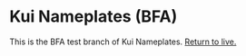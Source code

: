 # Kui Nameplates (BFA)
This is the BFA test branch of Kui Nameplates. [Return to live.](https://github.com/kesava-wow/kuinameplates2)
